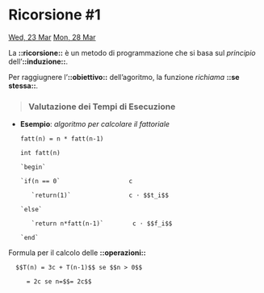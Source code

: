 # Ricorsione #1

[Wed, 23 Mar](day://2022.03.23) [Mon, 28 Mar](day://2022.03.28)

La **::ricorsione::** è un metodo di programmazione che si basa sul *principio* dell’**::induzione::**.

Per raggiugnere l’**::obiettivo::** dell’agoritmo, la funzione *richiama* **::se stessa::**.

> ### Valutazione dei Tempi di Esecuzione

   + **Esempio**: *algoritmo per calcolare il fattoriale*

      `fatt(n) = n * fatt(n-1)`

      `int fatt(n)`

         `begin`

         `if(n == 0`                   c

            `return(1)`                c ⋅ $$t_i$$

         `else`

            `return n*fatt(n-1)`        c ⋅ $$f_i$$

         `end`

   Formula per il calcolo delle **::operazioni::**

      $$T(n) = 3c + T(n-1)$$ se $$n > 0$$

         = 2c se n=$$= 2c$$

